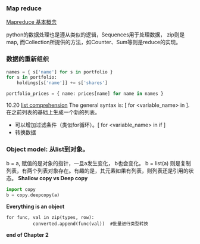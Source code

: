 ### Map reduce
[Mapreduce 基本概念](https://time.geekbang.org/column/article/423595)

python的数据处理也是遵从类似的逻辑，Sequences用于处理数据， zip则是map, 而Collection所提供的方法，如Counter、Sum等则是reduce的实现。

### 数据的重新组织
```python
names = { s['name'] for s in portfolio }
for s in portfolio:
    holdings[s['name']] += s['shares']

portfolio_prices = { name: prices[name] for name in names }
```

10.20 [list comprehension](https://github.com/kinghuns/learn-python/blob/main/Notes/02_Working_with_data/06_List_comprehension.md)
The general syntax is: [ <expression> for <variable_name> in <sequence> ].
在之前列表的基础上生成一个新的列表。
- 可以增加过滤条件（类似for循环）。[ <expression> for <variable_name> in <sequence> if <condition>]
- 转换数据

### Object model: 从list到对象。
b = a, 赋值的是对象的指针，一旦a发生变化， b也会变化。
b = list(a) 则是复制列表，有两个列表对象存在。有趣的是，其元素如果有列表，则列表还是引用的状态。
**Shallow copy vs Deep copy**
```python
import copy
b = copy.deepcopy(a)
```
**Everything is an object**
```
for func, val in zip(types, row):
          converted.append(func(val))  #批量进行类型转换
```
**end of Chapter 2**
